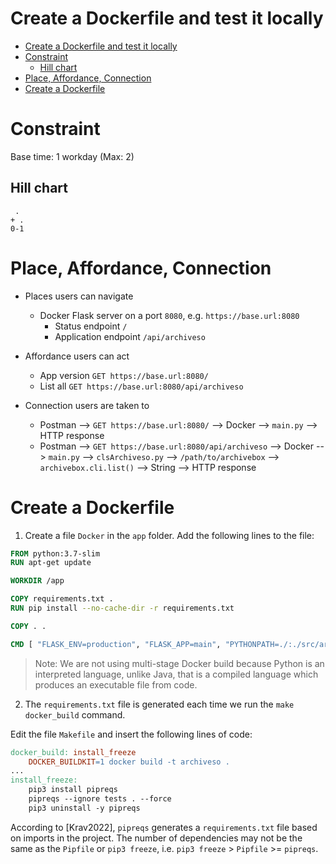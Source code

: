 # Create a Dockerfile and test it locally

<!-- TOC -->

- [Create a Dockerfile and test it locally](#create-a-dockerfile-and-test-it-locally)
- [Constraint](#constraint)
    - [Hill chart](#hill-chart)
- [Place, Affordance, Connection](#place-affordance-connection)
- [Create a Dockerfile](#create-a-dockerfile)

<!-- /TOC -->

# Constraint

Base time: 1 workday (Max: 2)

## Hill chart
```
 .
+ .
0-1
```

# Place, Affordance, Connection

* Places users can navigate
  * Docker Flask server on a port `8080`, e.g. `https://base.url:8080`
    * Status endpoint `/`
    * Application endpoint `/api/archiveso`
  
* Affordance users can act
  * App version `GET https://base.url:8080/`
  * List all `GET https://base.url:8080/api/archiveso`

* Connection users are taken to
  * Postman --> `GET https://base.url:8080/` --> Docker --> `main.py` --> HTTP response
  * Postman --> `GET https://base.url:8080/api/archiveso` --> Docker --> `main.py` --> `clsArchiveso.py` --> `/path/to/archivebox` --> `archivebox.cli.list()` --> String --> HTTP response

# Create a Dockerfile

1. Create a file `Docker` in the `app` folder. Add the following lines to the file:

```Dockerfile
FROM python:3.7-slim
RUN apt-get update

WORKDIR /app

COPY requirements.txt .
RUN pip install --no-cache-dir -r requirements.txt

COPY . .

CMD [ "FLASK_ENV=production", "FLASK_APP=main", "PYTHONPATH=./:./src/archiveso" "python3", "-m", "flask", "run", "--host=0.0.0.0", "--port=8080" ]
```

> Note: We are not using multi-stage Docker build because Python is an interpreted language, unlike Java, that is a compiled language which produces an executable file from code.

2. The `requirements.txt` file is generated each time we run the `make docker_build` command.

Edit the file `Makefile` and insert the following lines of code:

```makefile
docker_build: install_freeze
	DOCKER_BUILDKIT=1 docker build -t archiveso .
...
install_freeze:
	pip3 install pipreqs
	pipreqs --ignore tests . --force
	pip3 uninstall -y pipreqs
```

According to [Krav2022], `pipreqs` generates a `requirements.txt` file based on imports in the project. The number of dependencies may not be the same as the `Pipfile` or `pip3 freeze`, i.e. `pip3 freeze` > `Pipfile` >= `pipreqs`.